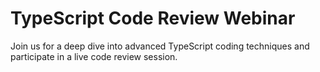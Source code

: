 # TypeScript Code Review Webinar
Join us for a deep dive into advanced TypeScript coding techniques and participate in a live code review session.